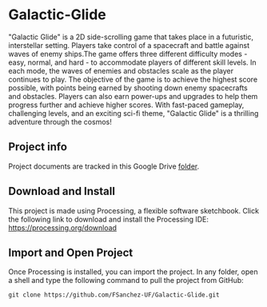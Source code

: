 # Galactic-Glide
"Galactic Glide" is a 2D side-scrolling game that takes place in a futuristic, interstellar setting. Players take control of a spacecraft and battle against waves of enemy ships.The game offers three different difficulty modes - easy, normal, and hard - to accommodate players of different skill levels. In each mode, the waves of enemies and obstacles scale as the player continues to play. The objective of the game is to achieve the highest score possible, with points being earned by shooting down enemy spacecrafts and obstacles. Players can also earn power-ups and upgrades to help them progress further and achieve higher scores. With fast-paced gameplay, challenging levels, and an exciting sci-fi theme, "Galactic Glide" is a thrilling adventure through the cosmos!

## Project info
Project documents are tracked in this Google Drive [folder](https://drive.google.com/drive/folders/1lz_TMV_vtVmrfE9SrTMk8zYAwCWbsiT2).

## Download and Install
This project is made using Processing, a flexible software sketchbook. Click the following link to download and install the Processing IDE:
https://processing.org/download

## Import and Open Project
Once Processing is installed, you can import the project. In any folder, open
a shell and type the following command to pull the project from GitHub:
```
git clone https://github.com/FSanchez-UF/Galactic-Glide.git
```
